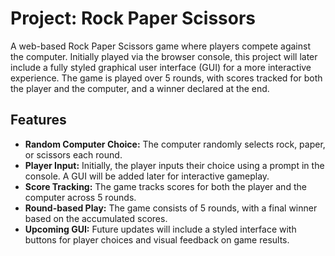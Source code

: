 # Project: Rock Paper Scissors
A web-based Rock Paper Scissors game where players compete against the computer. Initially played via the browser console, this project will later include a fully styled graphical user interface (GUI) for a more interactive experience. The game is played over 5 rounds, with scores tracked for both the player and the computer, and a winner declared at the end.

## Features
- **Random Computer Choice:** The computer randomly selects rock, paper, or scissors each round.
- **Player Input:** Initially, the player inputs their choice using a prompt in the console. A GUI will be added later for interactive gameplay.
- **Score Tracking:** The game tracks scores for both the player and the computer across 5 rounds.
- **Round-based Play:** The game consists of 5 rounds, with a final winner based on the accumulated scores.
- **Upcoming GUI:** Future updates will include a styled interface with buttons for player choices and visual feedback on game results.
